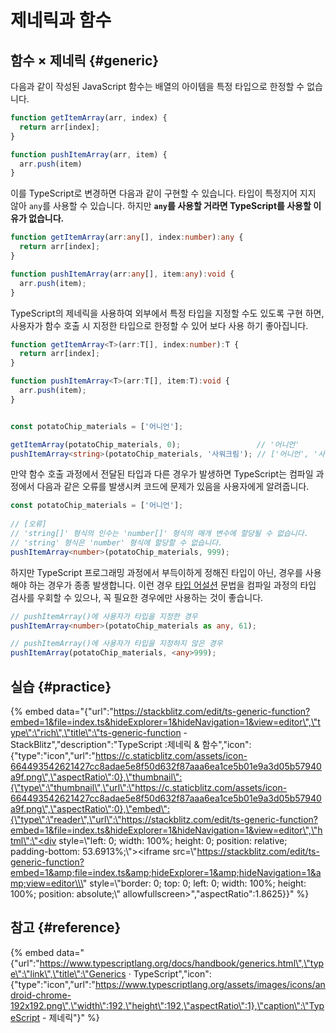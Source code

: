 # 제네릭과 함수

## 함수 × 제네릭 {#generic}

다음과 같이 작성된 JavaScript 함수는 배열의 아이템을 특정 타입으로 한정할 수 없습니다.

```typescript
function getItemArray(arr, index) {
  return arr[index];
}

function pushItemArray(arr, item) {
  arr.push(item)
}
```

이를 TypeScript로 변경하면 다음과 같이 구현할 수 있습니다. 타입이 특정지어 지지 않아 `any`를 사용할 수 있습니다. 하지만 **`any`를 사용할 거라면 TypeScript를 사용할 이유가 없습니다.**

```typescript
function getItemArray(arr:any[], index:number):any {
  return arr[index];
}

function pushItemArray(arr:any[], item:any):void {
  arr.push(item);
}
```

TypeScript의 제네릭을 사용하여 외부에서 특정 타입을 지정할 수도 있도록 구현 하면, 사용자가 함수 호출 시 지정한 타입으로 한정할 수 있어 보다 사용 하기 좋아집니다.

```typescript
function getItemArray<T>(arr:T[], index:number):T {
  return arr[index];
}

function pushItemArray<T>(arr:T[], item:T):void {
  arr.push(item);
}


const potatoChip_materials = ['어니언'];

getItemArray(potatoChip_materials, 0);                 // '어니언'
pushItemArray<string>(potatoChip_materials, '사워크림'); // ['어니언', '사워크림']
```

만약 함수 호출 과정에서 전달된 타입과 다른 경우가 발생하면 TypeScript는 컴파일 과정에서 다음과 같은 오류를 발생시켜 코드에 문제가 있음을 사용자에게 알려줍니다.

```typescript
const potatoChip_materials = ['어니언'];
​
// [오류]
// 'string[]' 형식의 인수는 'number[]' 형식의 매개 변수에 할당될 수 없습니다.
// 'string' 형식은 'number' 형식에 할당할 수 없습니다.
pushItemArray<number>(potatoChip_materials, 999);
```

하지만 TypeScript 프로그래밍 과정에서 부득이하게 정해진 타입이 아닌, 경우를 사용해야 하는 경우가 종종 발생합니다. 이런 경우 [타입 어설션](../types/type-assertions.md) 문법을 컴파일 과정의 타입 검사를 우회할 수 있으나, 꼭 필요한 경우에만 사용하는 것이 좋습니다.

```typescript
// pushItemArray()에 사용자가 타입을 지정한 경우
pushItemArray<number>(potatoChip_materials as any, 61);
```

```typescript
// pushItemArray()에 사용자가 타입을 지정하지 않은 경우
pushItemArray(potatoChip_materials, <any>999);
```

## 실습 {#practice}

{% embed data="{\"url\":\"https://stackblitz.com/edit/ts-generic-function?embed=1&file=index.ts&hideExplorer=1&hideNavigation=1&view=editor\",\"type\":\"rich\",\"title\":\"ts-generic-function - StackBlitz\",\"description\":\"TypeScript :제네릭 & 함수\",\"icon\":{\"type\":\"icon\",\"url\":\"https://c.staticblitz.com/assets/icon-664493542621427cc8adae5e8f50d632f87aaa6ea1ce5b01e9a3d05b57940a9f.png\",\"aspectRatio\":0},\"thumbnail\":{\"type\":\"thumbnail\",\"url\":\"https://c.staticblitz.com/assets/icon-664493542621427cc8adae5e8f50d632f87aaa6ea1ce5b01e9a3d05b57940a9f.png\",\"aspectRatio\":0},\"embed\":{\"type\":\"reader\",\"url\":\"https://stackblitz.com/edit/ts-generic-function?embed=1&file=index.ts&hideExplorer=1&hideNavigation=1&view=editor\",\"html\":\"<div style=\\\"left: 0; width: 100%; height: 0; position: relative; padding-bottom: 53.6913%;\\\"><iframe src=\\\"https://stackblitz.com/edit/ts-generic-function?embed=1&amp;file=index.ts&amp;hideExplorer=1&amp;hideNavigation=1&amp;view=editor\\\" style=\\\"border: 0; top: 0; left: 0; width: 100%; height: 100%; position: absolute;\\\" allowfullscreen></iframe></div>\",\"aspectRatio\":1.8625}}" %}

## 참고 {#reference}

{% embed data="{\"url\":\"https://www.typescriptlang.org/docs/handbook/generics.html\",\"type\":\"link\",\"title\":\"Generics · TypeScript\",\"icon\":{\"type\":\"icon\",\"url\":\"https://www.typescriptlang.org/assets/images/icons/android-chrome-192x192.png\",\"width\":192,\"height\":192,\"aspectRatio\":1},\"caption\":\"TypeScript - 제네릭\"}" %}

